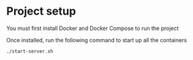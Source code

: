 # Project setup

You must first install Docker and Docker Compose to run the project

Once installed, run the following command to start up all the containers

```./start-server.sh```
